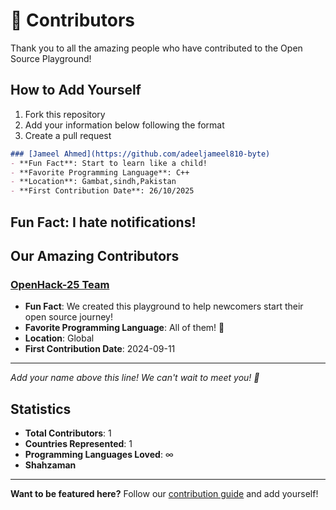 # 🌟 Contributors

Thank you to all the amazing people who have contributed to the Open Source Playground! 

## How to Add Yourself

1. Fork this repository
2. Add your information below following the format
3. Create a pull request


```markdown
### [Jameel Ahmed](https://github.com/adeeljameel810-byte)
- **Fun Fact**: Start to learn like a child!
- **Favorite Programming Language**: C++
- **Location**: Gambat,sindh,Pakistan
- **First Contribution Date**: 26/10/2025
```
Fun Fact: I hate notifications!
---

## Our Amazing Contributors

### [OpenHack-25 Team](https://github.com/OpenHack-25)
- **Fun Fact**: We created this playground to help newcomers start their open source journey!
- **Favorite Programming Language**: All of them! 🌈
- **Location**: Global
- **First Contribution Date**: 2024-09-11

---

*Add your name above this line! We can't wait to meet you! 🎉*

## Statistics

- **Total Contributors**: 1
- **Countries Represented**: 1
- **Programming Languages Loved**: ∞
- **Shahzaman**

---

**Want to be featured here?** Follow our [contribution guide](CONTRIBUTING.md) and add yourself!
